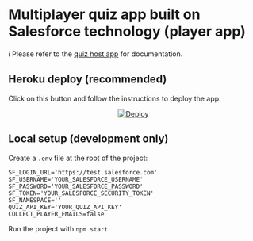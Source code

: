# Multiplayer quiz app built on Salesforce technology (player app)

ℹ️ Please refer to the [quiz host app](https://github.com/fostive/quiz-host-app) for documentation.

## Heroku deploy (recommended)

Click on this button and follow the instructions to deploy the app:

<p align="center">
  <a href="https://heroku.com/deploy?template=https://github.com/revaturelabs/Salesforce-Community-Heroku/edit/master">
    <img src="https://www.herokucdn.com/deploy/button.svg" alt="Deploy">
  </a>
<p>

## Local setup (development only)

Create a `.env` file at the root of the project:

```
SF_LOGIN_URL='https://test.salesforce.com'
SF_USERNAME='YOUR_SALESFORCE_USERNAME'
SF_PASSWORD='YOUR_SALESFORCE_PASSWORD'
SF_TOKEN='YOUR_SALESFORCE_SECURITY_TOKEN'
SF_NAMESPACE=''
QUIZ_API_KEY='YOUR_QUIZ_API_KEY'
COLLECT_PLAYER_EMAILS=false
```

Run the project with `npm start`
